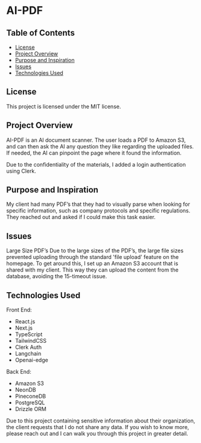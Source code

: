# **AI-PDF**

## **Table of Contents**

-   [License](#license)
-   [Project Overview](#project-overview)
-   [Purpose and Inspiration](#purpose-and-inspiration)
-   [Issues](#issues)
-   [Technologies Used](#technologies-used)

## **License**

This project is licensed under the MIT license.

## **Project Overview**

AI-PDF is an AI document scanner. The user loads a PDF to Amazon S3, and can then ask the AI any question they like regarding the uploaded files. If needed, the AI can pinpoint the page where it found the information.

Due to the confidentiality of the materials, I added a login authentication using Clerk.

## **Purpose and Inspiration**

My client had many PDF’s that they had to visually parse when looking for specific information, such as company protocols and specific regulations. They reached out and asked if I could make this task easier.

## **Issues**

Large Size PDF’s
Due to the large sizes of the PDF’s, the large file sizes prevented uploading through the standard 'file upload' feature on the homepage. To get around this, I set up an Amazon S3 account that is shared with my client. This way they can upload the content from the database, avoiding the 15-timeout issue.

## **Technologies Used**

Front End:

-   React.js
-   Next.js
-   TypeScript
-   TailwindCSS
-   Clerk Auth
-   Langchain
-   Openai-edge

Back End:

-   Amazon S3
-   NeonDB
-   PineconeDB
-   PostgreSQL
-   Drizzle ORM

Due to this project containing sensitive information about their organization, the client requests that I do not share any data. If you wish to know more, please reach out and I can walk you through this project in greater detail.
